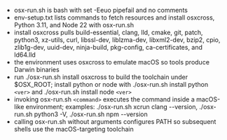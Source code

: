 - osx-run.sh is bash with set -Eeuo pipefail and no comments
- env-setup.txt lists commands to fetch resources and install osxcross, Python 3.11, and Node 22 with osx-run.sh
- install osxcross pulls build-essential, clang, lld, cmake, git, patch, python3, xz-utils, curl, libssl-dev, liblzma-dev, libxml2-dev, bzip2, cpio, zlib1g-dev, uuid-dev, ninja-build, pkg-config, ca-certificates, and ld64.lld
- the environment uses osxcross to emulate macOS so tools produce Darwin binaries
- run ./osx-run.sh install osxcross to build the toolchain under \$OSX_ROOT; install python or node with ./osx-run.sh install python `<ver>` and ./osx-run.sh install node `<ver>`
- invoking osx-run.sh `<command>` executes the command inside a macOS-like environment; examples: ./osx-run.sh xcrun clang --version, ./osx-run.sh python3 -V, ./osx-run.sh npm --version
- calling osx-run.sh without arguments configures PATH so subsequent shells use the macOS-targeting toolchain
